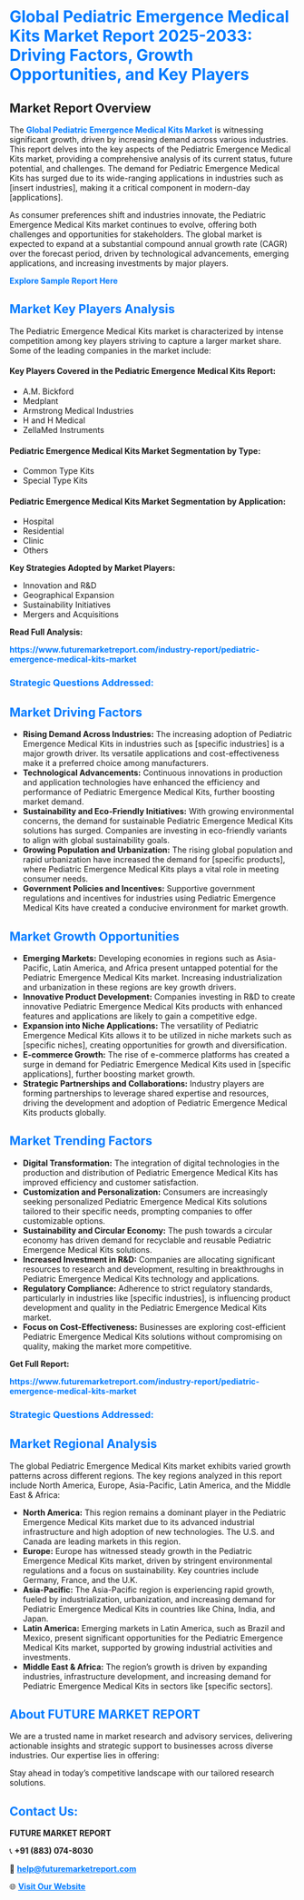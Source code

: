 <h1 style="color: #007BFF;">Global Pediatric Emergence Medical Kits Market Report 2025-2033: Driving Factors, Growth Opportunities, and Key Players</h1>

<section id="overview">
<h2>Market Report Overview</h2>
<p>The <a href="https://www.futuremarketreport.com/industry-report/pediatric-emergence-medical-kits-market" style="color: #007BFF; text-decoration: none;"><strong>Global Pediatric Emergence Medical Kits Market</strong></a> is witnessing significant growth, driven by increasing demand across various industries. This report delves into the key aspects of the Pediatric Emergence Medical Kits market, providing a comprehensive analysis of its current status, future potential, and challenges. The demand for Pediatric Emergence Medical Kits has surged due to its wide-ranging applications in industries such as [insert industries], making it a critical component in modern-day [applications].</p>
<p>As consumer preferences shift and industries innovate, the Pediatric Emergence Medical Kits market continues to evolve, offering both challenges and opportunities for stakeholders. The global market is expected to expand at a substantial compound annual growth rate (CAGR) over the forecast period, driven by technological advancements, emerging applications, and increasing investments by major players.</p>
</section>

<section id="overview">
<p><a href="https://www.futuremarketreport.com/request-sample/reportId=78755" style="color: #007BFF; text-decoration: none;"><strong>Explore Sample Report Here</strong></a></p>
</section>

<section id="key-players">
<h2 style="color: #007BFF;">Market Key Players Analysis</h2>
<p>The Pediatric Emergence Medical Kits market is characterized by intense competition among key players striving to capture a larger market share. Some of the leading companies in the market include:</p>
<h4>Key Players Covered in the Pediatric Emergence Medical Kits Report:</h4>
<ul><li>A.M. Bickford</li><li>Medplant</li><li>Armstrong Medical Industries</li><li>H and H Medical</li><li>ZellaMed Instruments</li></ul>
<h4>Pediatric Emergence Medical Kits Market Segmentation by Type:</h4>
<ul><li>Common Type Kits</li><li>Special Type Kits</li></ul>

<h4>Pediatric Emergence Medical Kits Market Segmentation by Application:</h4>
<ul><li>Hospital</li><li>Residential</li><li>Clinic</li><li>Others</li></ul>
<p><strong>Key Strategies Adopted by Market Players:</strong></p>
<ul>
<li>Innovation and R&D</li>
<li>Geographical Expansion</li>
<li>Sustainability Initiatives</li>
<li>Mergers and Acquisitions</li>
</ul>
</section>

<section>
<p><strong>Read Full Analysis: </strong></p><a href="https://www.futuremarketreport.com/industry-report/pediatric-emergence-medical-kits-market" style="color: #007BFF; text-decoration: none;"><strong>https://www.futuremarketreport.com/industry-report/pediatric-emergence-medical-kits-market</strong></a>
<h3 style="color: #007BFF;">Strategic Questions Addressed:</h3>
</section>

<section id="driving-factors">
<h2 style="color: #007BFF;">Market Driving Factors</h2>
<ul>
<li><strong>Rising Demand Across Industries:</strong> The increasing adoption of Pediatric Emergence Medical Kits in industries such as [specific industries] is a major growth driver. Its versatile applications and cost-effectiveness make it a preferred choice among manufacturers.</li>
<li><strong>Technological Advancements:</strong> Continuous innovations in production and application technologies have enhanced the efficiency and performance of Pediatric Emergence Medical Kits, further boosting market demand.</li>
<li><strong>Sustainability and Eco-Friendly Initiatives:</strong> With growing environmental concerns, the demand for sustainable Pediatric Emergence Medical Kits solutions has surged. Companies are investing in eco-friendly variants to align with global sustainability goals.</li>
<li><strong>Growing Population and Urbanization:</strong> The rising global population and rapid urbanization have increased the demand for [specific products], where Pediatric Emergence Medical Kits plays a vital role in meeting consumer needs.</li>
<li><strong>Government Policies and Incentives:</strong> Supportive government regulations and incentives for industries using Pediatric Emergence Medical Kits have created a conducive environment for market growth.</li>
</ul>
</section>

<section id="growth-opportunities">
<h2 style="color: #007BFF;">Market Growth Opportunities</h2>
<ul>
<li><strong>Emerging Markets:</strong> Developing economies in regions such as Asia-Pacific, Latin America, and Africa present untapped potential for the Pediatric Emergence Medical Kits market. Increasing industrialization and urbanization in these regions are key growth drivers.</li>
<li><strong>Innovative Product Development:</strong> Companies investing in R&D to create innovative Pediatric Emergence Medical Kits products with enhanced features and applications are likely to gain a competitive edge.</li>
<li><strong>Expansion into Niche Applications:</strong> The versatility of Pediatric Emergence Medical Kits allows it to be utilized in niche markets such as [specific niches], creating opportunities for growth and diversification.</li>
<li><strong>E-commerce Growth:</strong> The rise of e-commerce platforms has created a surge in demand for Pediatric Emergence Medical Kits used in [specific applications], further boosting market growth.</li>
<li><strong>Strategic Partnerships and Collaborations:</strong> Industry players are forming partnerships to leverage shared expertise and resources, driving the development and adoption of Pediatric Emergence Medical Kits products globally.</li>
</ul>
</section>

<section id="trending-factors">
<h2 style="color: #007BFF;">Market Trending Factors</h2>
<ul>
<li><strong>Digital Transformation:</strong> The integration of digital technologies in the production and distribution of Pediatric Emergence Medical Kits has improved efficiency and customer satisfaction.</li>
<li><strong>Customization and Personalization:</strong> Consumers are increasingly seeking personalized Pediatric Emergence Medical Kits solutions tailored to their specific needs, prompting companies to offer customizable options.</li>
<li><strong>Sustainability and Circular Economy:</strong> The push towards a circular economy has driven demand for recyclable and reusable Pediatric Emergence Medical Kits solutions.</li>
<li><strong>Increased Investment in R&D:</strong> Companies are allocating significant resources to research and development, resulting in breakthroughs in Pediatric Emergence Medical Kits technology and applications.</li>
<li><strong>Regulatory Compliance:</strong> Adherence to strict regulatory standards, particularly in industries like [specific industries], is influencing product development and quality in the Pediatric Emergence Medical Kits market.</li>
<li><strong>Focus on Cost-Effectiveness:</strong> Businesses are exploring cost-efficient Pediatric Emergence Medical Kits solutions without compromising on quality, making the market more competitive.</li>
</ul>
</section>

<section>
<p><strong>Get Full Report: </strong></p><a href="https://www.futuremarketreport.com/industry-report/pediatric-emergence-medical-kits-market" style="color: #007BFF; text-decoration: none;"><strong>https://www.futuremarketreport.com/industry-report/pediatric-emergence-medical-kits-market</strong></a>
<h3 style="color: #007BFF;">Strategic Questions Addressed:</h3>
</section>


<section id="regional-analysis">
<h2 style="color: #007BFF;">Market Regional Analysis</h2>
<p>The global Pediatric Emergence Medical Kits market exhibits varied growth patterns across different regions. The key regions analyzed in this report include North America, Europe, Asia-Pacific, Latin America, and the Middle East & Africa:</p>
<ul>
<li><strong>North America:</strong> This region remains a dominant player in the Pediatric Emergence Medical Kits market due to its advanced industrial infrastructure and high adoption of new technologies. The U.S. and Canada are leading markets in this region.</li>
<li><strong>Europe:</strong> Europe has witnessed steady growth in the Pediatric Emergence Medical Kits market, driven by stringent environmental regulations and a focus on sustainability. Key countries include Germany, France, and the U.K.</li>
<li><strong>Asia-Pacific:</strong> The Asia-Pacific region is experiencing rapid growth, fueled by industrialization, urbanization, and increasing demand for Pediatric Emergence Medical Kits in countries like China, India, and Japan.</li>
<li><strong>Latin America:</strong> Emerging markets in Latin America, such as Brazil and Mexico, present significant opportunities for the Pediatric Emergence Medical Kits market, supported by growing industrial activities and investments.</li>
<li><strong>Middle East & Africa:</strong> The region’s growth is driven by expanding industries, infrastructure development, and increasing demand for Pediatric Emergence Medical Kits in sectors like [specific sectors].</li>
</ul>
</section>

<footer>
<h2 style="color: #007BFF;">About FUTURE MARKET REPORT</h2>
<p>We are a trusted name in market research and advisory services, delivering actionable insights and strategic support to businesses across diverse industries. Our expertise lies in offering:</p>

<p>Stay ahead in today’s competitive landscape with our tailored research solutions.</p>

<h2 style="color: #007BFF;">Contact Us:</h2>
<p><strong>FUTURE MARKET REPORT</strong></p>
<p>📞 <strong>+91 (883) 074-8030</strong></p>
<p>📧 <strong><a href="mailto:help@futuremarketreport.com" style="color: #007BFF;">help@futuremarketreport.com</a></strong></p>
<p>🌐 <strong><a href="https://www.futuremarketreport.com/" style="color: #007BFF;">Visit Our Website</a></strong></p>
</footer>